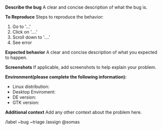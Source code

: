 **Describe the bug**
A clear and concise description of what the bug is.

**To Reproduce**
Steps to reproduce the behavior:
1. Go to '...'
2. Click on '....'
3. Scroll down to '....'
4. See error

**Expected behavior**
A clear and concise description of what you expected to happen.

**Screenshots**
If applicable, add screenshots to help explain your problem.

**Environment(please complete the following information):**
- Linux distribution:
- Desktop Enviroment:
- DE version:
- GTK version:

**Additional context**
Add any other context about the problem here.

/label ~bug ~triage
/assign @somas
